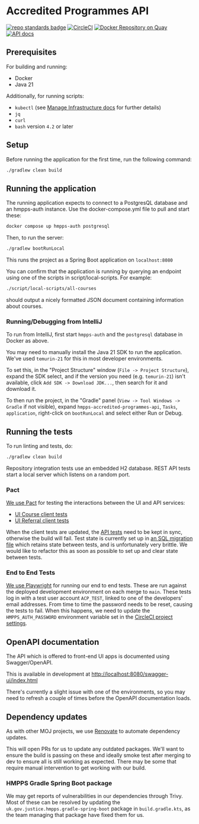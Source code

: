 # Accredited Programmes API

[![repo standards
badge](https://img.shields.io/badge/dynamic/json?color=blue&style=flat&logo=github&label=MoJ%20Compliant&query=%24.result&url=https%3A%2F%2Foperations-engineering-reports.cloud-platform.service.justice.gov.uk%2Fapi%2Fv1%2Fcompliant_public_repositories%2Fhmpps-accredited-programmes-api)](https://operations-engineering-reports.cloud-platform.service.justice.gov.uk/public-github-repositories.html#hmpps-accredited-programmes-api
"Link to report")
[![CircleCI](https://circleci.com/gh/ministryofjustice/hmpps-accredited-programmes-api/tree/main.svg?style=svg)](https://circleci.com/gh/ministryofjustice/hmpps-accredited-programmes-api)
[![Docker Repository on
Quay](https://quay.io/repository/hmpps/hmpps-accredited-programmes-api/status
"Docker Repository on
Quay")](https://quay.io/repository/hmpps/hmpps-accredited-programmes-api) [![API
docs](https://img.shields.io/badge/API_docs_-view-85EA2D.svg?logo=swagger)](https://accredited-programmes-api-dev.hmpps.service.justice.gov.uk/swagger-ui/index.html?configUrl=/v3/api-docs)

## Prerequisites

For building and running:

- Docker
- Java 21

Additionally, for running scripts:

- `kubectl` (see [Manage Infrastructure
  docs](/doc/how-to/manage-infrastructure.md#prerequisites) for further details)
- `jq`
- `curl`
- `bash` version `4.2` or later

## Setup

Before running the application for the first time, run the following command:

```bash
./gradlew clean build
```

## Running the application

The running application expects to connect to a PostgresQL database and an
hmpps-auth instance. Use the docker-compose.yml file to pull and start these:

```bash
docker compose up hmpps-auth postgresql
```

Then, to run the server:

```bash
./gradlew bootRunLocal
```

This runs the project as a Spring Boot application on `localhost:8080`

You can confirm that the application is running by querying an endpoint using
one of the scripts in script/local-scripts. For example:

```bash
./script/local-scripts/all-courses
```

should output a nicely formatted JSON document containing information about
courses.

### Running/Debugging from IntelliJ

To run from IntelliJ, first start `hmpps-auth` and the `postgresql` database in
Docker as above.

You may need to manually install the Java 21 SDK to run the application. We've
used `temurin-21` for this in most developer environments.

To set this, in the "Project Structure" window (`File -> Project Structure`),
expand the SDK select, and if the version you need (e.g. `temurin-21`) isn't
available, click `Add SDK -> Download JDK...`, then search for it and download
it.

To then run the project, in the "Gradle" panel (`View -> Tool Windows -> Gradle`
if not visible), expand `hmpps-accredited-programmes-api`, `Tasks`,
`application`, right-click on `bootRunLocal` and select either Run or Debug.

## Running the tests

To run linting and tests, do:

```bash
./gradlew clean build
```

Repository integration tests use an embedded H2 database. REST API tests start a
local server which listens on a random port.

### Pact

[We use
Pact](https://github.com/ministryofjustice/hmpps-accredited-programmes-ui/blob/main/doc/adr/0002-use-pact-for-contract-testing.md)
for testing the interactions between the UI and API services:

- [UI Course client tests](https://github.com/ministryofjustice/hmpps-accredited-programmes-ui/blob/5d9e92aca4f89177be1b464f6317e9a04867ae9a/server/data/accreditedProgrammesApi/courseClient.test.ts#L15)
- [UI Referral client tests](https://github.com/ministryofjustice/hmpps-accredited-programmes-ui/blob/5d9e92aca4f89177be1b464f6317e9a04867ae9a/server/data/accreditedProgrammesApi/referralClient.test.ts#L11)

When the client tests are updated, the [API tests](src/test/kotlin/uk/gov/justice/digital/hmpps/hmppsaccreditedprogrammesapi/pact/PactContractTest.kt)
need to be kept in sync, otherwise the build will fail. Test state is currently
set up in [an SQL migration
file](src/test/resources/db/migration/R__test_data.sql) which retains state
between tests, and is unfortunately very brittle. We would like to refactor this
as soon as possible to set up and clear state between tests.

### End to End Tests

[We use Playwright](doc/adr/0002-use-playwright-for-end-to-end-tests.md) for
running our end to end tests. These are run against the deployed development
environment on each merge to `main`. These tests log in with a test user account
`ACP_TEST`, linked to one of the developers' email addresses. From time to time
the password needs to be reset, causing the tests to fail. When this happens, we
need to update the `HMPPS_AUTH_PASSWORD` environment variable set in the
[CircleCI project settings](https://app.circleci.com/settings/project/github/ministryofjustice/hmpps-accredited-programmes-api/environment-variables).

## OpenAPI documentation

The API which is offered to front-end UI apps is documented using
Swagger/OpenAPI.

This is available in development at
[http://localhost:8080/swagger-ui/index.html](http://localhost:8080/swagger-ui/index.html)

There's currently a slight issue with one of the environments, so you may need
to refresh a couple of times before the OpenAPI documentation loads.

## Dependency updates

As with other MOJ projects, we use [Renovate](https://github.com/renovatebot/renovate) to automate dependency updates.

This will open PRs for us to update any outdated packages. We'll want to ensure the build is passing on these and
ideally smoke test after merging to dev to ensure all is still working as expected. There may be some that require
manual intervention to get working with our build.

### HMPPS Gradle Spring Boot package

We may get reports of vulnerabilities in our dependencies through Trivy. Most of these can be resolved by updating
the `uk.gov.justice.hmpps.gradle-spring-boot` package in `build.gradle.kts`, as the team managing that package have
fixed them for us.
